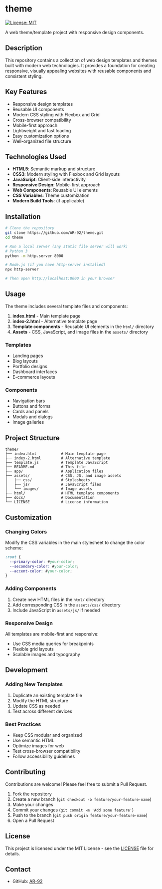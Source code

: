 # theme

[![License: MIT](https://img.shields.io/badge/License-MIT-yellow.svg)](https://opensource.org/licenses/MIT)

A web theme/template project with responsive design components.

## Description

This repository contains a collection of web design templates and themes built with modern web technologies. It provides a foundation for creating responsive, visually appealing websites with reusable components and consistent styling.

## Key Features

- Responsive design templates
- Reusable UI components
- Modern CSS styling with Flexbox and Grid
- Cross-browser compatibility
- Mobile-first approach
- Lightweight and fast loading
- Easy customization options
- Well-organized file structure

## Technologies Used

- **HTML5**: Semantic markup and structure
- **CSS3**: Modern styling with Flexbox and Grid layouts
- **JavaScript**: Client-side interactivity
- **Responsive Design**: Mobile-first approach
- **Web Components**: Reusable UI elements
- **CSS Variables**: Theme customization
- **Modern Build Tools**: (if applicable)

## Installation

```bash
# Clone the repository
git clone https://github.com/AR-92/theme.git
cd theme

# Run a local server (any static file server will work)
# Python 3
python -m http.server 8000

# Node.js (if you have http-server installed)
npx http-server

# Then open http://localhost:8000 in your browser
```

## Usage

The theme includes several template files and components:

1. **index.html** - Main template page
2. **index-2.html** - Alternative template page
3. **Template components** - Reusable UI elements in the `html/` directory
4. **Assets** - CSS, JavaScript, and image files in the `assets/` directory

### Templates
- Landing pages
- Blog layouts
- Portfolio designs
- Dashboard interfaces
- E-commerce layouts

### Components
- Navigation bars
- Buttons and forms
- Cards and panels
- Modals and dialogs
- Image galleries

## Project Structure

```
theme/
├── index.html           # Main template page
├── index-2.html         # Alternative template
├── template.js          # Template JavaScript
├── README.md            # This file
├── app/                 # Application files
├── assets/              # CSS, JS, and image assets
│   ├── css/             # Stylesheets
│   ├── js/              # JavaScript files
│   └── images/          # Image assets
├── html/                # HTML template components
├── docs/                # Documentation
└── LICENSE              # License information
```

## Customization

### Changing Colors
Modify the CSS variables in the main stylesheet to change the color scheme:
```css
:root {
  --primary-color: #your-color;
  --secondary-color: #your-color;
  --accent-color: #your-color;
}
```

### Adding Components
1. Create new HTML files in the `html/` directory
2. Add corresponding CSS in the `assets/css/` directory
3. Include JavaScript in `assets/js/` if needed

### Responsive Design
All templates are mobile-first and responsive:
- Use CSS media queries for breakpoints
- Flexible grid layouts
- Scalable images and typography

## Development

### Adding New Templates
1. Duplicate an existing template file
2. Modify the HTML structure
3. Update CSS as needed
4. Test across different devices

### Best Practices
- Keep CSS modular and organized
- Use semantic HTML
- Optimize images for web
- Test cross-browser compatibility
- Follow accessibility guidelines

## Contributing

Contributions are welcome! Please feel free to submit a Pull Request.

1. Fork the repository
2. Create a new branch (`git checkout -b feature/your-feature-name`)
3. Make your changes
4. Commit your changes (`git commit -m 'Add some feature'`)
5. Push to the branch (`git push origin feature/your-feature-name`)
6. Open a Pull Request

## License

This project is licensed under the MIT License - see the [LICENSE](LICENSE) file for details.

## Contact

- GitHub: [AR-92](https://github.com/AR-92)